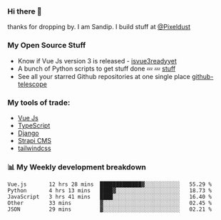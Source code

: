 ### Hi there 👋

thanks for dropping by.
I am Sandip. I build stuff at [@Pixeldust](github.com/pixeldust-in/)

###  **My Open Source Stuff**

 - Know if Vue Js version 3 is released -  [isvue3readyyet](https://github.com/sandiprb/isvue3readyyet)
 - A bunch of Python scripts to get stuff done 💤 💤 [stuff](https://github.com/sandiprb/stuff)
 - See all your starred Github repositories at one single place [github-telescope](https://github.com/sandiprb/github-telescope)



###  **My tools of trade:**
 - [Vue Js](https://github.com/vuejs/vue/)
 - [TypeScript](https://github.com/microsoft/TypeScript)
 - [Django](github.com/django/django)
 - [Strapi CMS](github.com/strapi/strapi)
 - [tailwindcss](https://github.com/tailwindlabs/tailwindcss)


###  📊 **My Weekly development breakdown**
<!--START_SECTION:waka-->
```text
Vue.js       12 hrs 28 mins  █████████████▓░░░░░░░░░░░   55.29 % 
Python       4 hrs 13 mins   ████▓░░░░░░░░░░░░░░░░░░░░   18.73 % 
JavaScript   3 hrs 41 mins   ████░░░░░░░░░░░░░░░░░░░░░   16.40 % 
Other        33 mins         ▓░░░░░░░░░░░░░░░░░░░░░░░░   02.45 % 
JSON         29 mins         ▓░░░░░░░░░░░░░░░░░░░░░░░░   02.21 % 
```
<!--END_SECTION:waka-->
